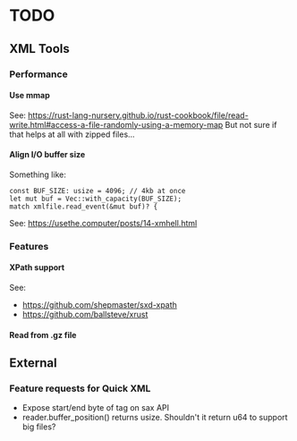 # TODO

## XML Tools

### Performance

#### Use mmap
See:
https://rust-lang-nursery.github.io/rust-cookbook/file/read-write.html#access-a-file-randomly-using-a-memory-map
But not sure if that helps at all with zipped files...

#### Align I/O buffer size
Something like:
```
const BUF_SIZE: usize = 4096; // 4kb at once
let mut buf = Vec::with_capacity(BUF_SIZE);
match xmlfile.read_event(&mut buf)? {
```
See: https://usethe.computer/posts/14-xmhell.html

### Features

#### XPath support
See:
- https://github.com/shepmaster/sxd-xpath
- https://github.com/ballsteve/xrust

#### Read from .gz file

## External

### Feature requests for Quick XML
* Expose start/end byte of tag on sax API
* reader.buffer_position() returns usize. Shouldn't it return u64 to support big files?


